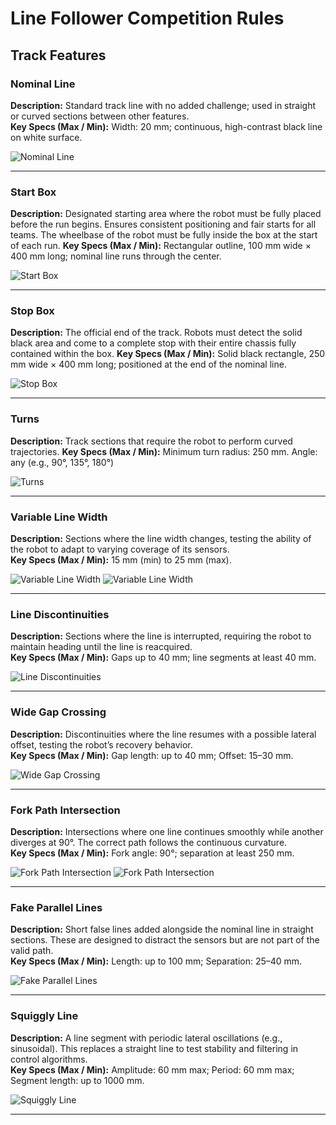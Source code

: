 # Line Follower Competition Rules

## Track Features

### Nominal Line
**Description:** Standard track line with no added challenge; used in straight or curved sections between other features.  
**Key Specs (Max / Min):** Width: 20 mm; continuous, high-contrast black line on white surface.  

![Nominal Line](images/nominal_line.png)

---

### Start Box
**Description:** Designated starting area where the robot must be fully placed before the run begins. Ensures consistent positioning and fair starts for all teams. The wheelbase of the robot must be fully inside the box at the start of each run.
**Key Specs (Max / Min):** Rectangular outline, 100 mm wide × 400 mm long; nominal line runs through the center.  

![Start Box](images/start.png)

---

### Stop Box
**Description:** The official end of the track. Robots must detect the solid black area and come to a complete stop with their entire chassis fully contained within the box.
**Key Specs (Max / Min):** Solid black rectangle, 250 mm wide × 400 mm long; positioned at the end of the nominal line.  

![Stop Box](images/stop.png)

---

### Turns
**Description:** Track sections that require the robot to perform curved trajectories.
**Key Specs (Max / Min):** Minimum turn radius: 250 mm.  Angle: any (e.g., 90°, 135°, 180°)

![Turns](images/turn.png)

---

### Variable Line Width
**Description:** Sections where the line width changes, testing the ability of the robot to adapt to varying coverage of its sensors.  
**Key Specs (Max / Min):** 15 mm (min) to 25 mm (max).  

![Variable Line Width](images/variable_line_width_0.png)
![Variable Line Width](images/variable_line_width_1.png)

---

### Line Discontinuities
**Description:** Sections where the line is interrupted, requiring the robot to maintain heading until the line is reacquired.  
**Key Specs (Max / Min):** Gaps up to 40 mm; line segments at least 40 mm.  

![Line Discontinuities](images/line_discontinuities.png)

---

### Wide Gap Crossing
**Description:** Discontinuities where the line resumes with a possible lateral offset, testing the robot’s recovery behavior.  
**Key Specs (Max / Min):** Gap length: up to 40 mm; Offset: 15–30 mm.  

![Wide Gap Crossing](images/wide_gap.png)

---

### Fork Path Intersection
**Description:** Intersections where one line continues smoothly while another diverges at 90°. The correct path follows the continuous curvature.  
**Key Specs (Max / Min):** Fork angle: 90°; separation at least 250 mm.  

![Fork Path Intersection](images/fork_path_0.png)
![Fork Path Intersection](images/fork_path_1.png)

---

### Fake Parallel Lines
**Description:** Short false lines added alongside the nominal line in straight sections. These are designed to distract the sensors but are not part of the valid path.  
**Key Specs (Max / Min):** Length: up to 100 mm; Separation: 25–40 mm.  

![Fake Parallel Lines](images/fake_parallel.png)

---

### Squiggly Line
**Description:** A line segment with periodic lateral oscillations (e.g., sinusoidal). This replaces a straight line to test stability and filtering in control algorithms.  
**Key Specs (Max / Min):** Amplitude: 60 mm max; Period: 60 mm max; Segment length: up to 1000 mm.  

![Squiggly Line](images/squiggly_line.png)

---
